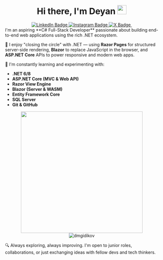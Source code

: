 <h1 align="center">
  Hi there, I'm Deyan 
  <img src="https://media.giphy.com/media/hvRJCLFzcasrR4ia7z/giphy.gif" width="30"/>
</h1>

<div id="badges" align="center">
  <a href="https://www.linkedin.com/in/deyan-gidikov-a4878a212/">
    <img src="https://img.shields.io/badge/LinkedIn-blue?logo=linkedin&logoColor=white" alt="LinkedIn Badge"/>
  </a>
  <a href="https://www.instagram.com/d.gidikov/">
    <img src="https://img.shields.io/badge/Instagram-orange?logo=instagram&logoColor=white" alt="Instagram Badge"/>
  </a>
  <a href="https://twitter.com/DGidikov">
    <img src="https://img.shields.io/badge/X-black?logo=twitter&logoColor=white" alt="X Badge"/>
  </a>
      <img src="https://komarev.com/ghpvc/?username=dmgidikov&color=blue" alt=""/>
</div>

<div>
I'm an aspiring **C# Full-Stack Developer** passionate about building end-to-end web applications using the rich .NET ecosystem.

🔧 I enjoy "closing the circle" with .NET — using **Razor Pages** for structured server-side rendering, **Blazor** to replace JavaScript in the browser, and **ASP.NET Core** APIs to power responsive and modern web apps.

🧠 I'm constantly learning and experimenting with:
- **.NET 6/8**
- **ASP.NET Core (MVC & Web API)**
- **Razor View Engine**
- **Blazor (Server & WASM)**
- **Entity Framework Core**
- **SQL Server**
- **Git & GitHub**
  </div>

<div align="center"" >
      <img align="center"" alt"Coding" width="400" src="https://cdn.dribbble.com/users/1162077/screenshots/3848914/programmer.gif">
</div>

<div align="center">      
<img src="https://github-readme-stats.vercel.app/api/top-langs?username=dmgidikov&show_icons=true&locale=en&layout=compact" alt="dmgidikov" />
</div>  

🔍 Always exploring, always improving. I'm open to junior roles, collaborations, or just exchanging ideas with fellow devs and tech thinkers.
